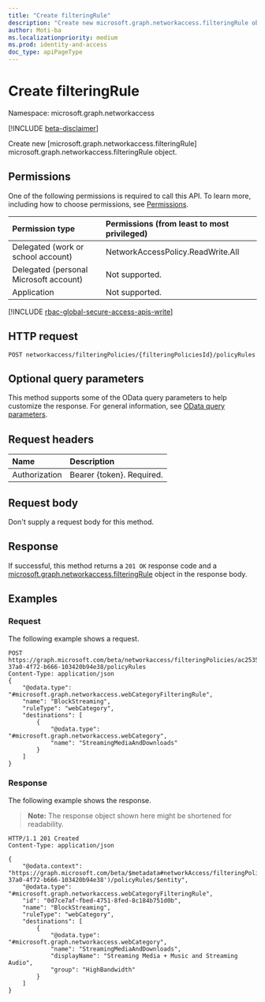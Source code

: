 ```yaml
---
title: "Create filteringRule"
description: "Create new microsoft.graph.networkaccess.filteringRule object."
author: Moti-ba
ms.localizationpriority: medium
ms.prod: identity-and-access
doc_type: apiPageType
---
```


# Create filteringRule
Namespace: microsoft.graph.networkaccess

[!INCLUDE [beta-disclaimer](../../includes/beta-disclaimer.md)]

Create new [microsoft.graph.networkaccess.filteringRule] microsoft.graph.networkaccess.filteringRule object.


## Permissions
One of the following permissions is required to call this API. To learn more, including how to choose permissions, see [Permissions](/graph/permissions-reference).

|Permission type|Permissions (from least to most privileged)|
|:---|:---|
|Delegated (work or school account)| NetworkAccessPolicy.ReadWrite.All|
|Delegated (personal Microsoft account)|Not supported.|
|Application|Not supported.|

[!INCLUDE [rbac-global-secure-access-apis-write](../includes/rbac-for-apis/rbac-global-secure-access-apis-write.md)]

## HTTP request

<!-- {
  "blockType": "ignored"
}
-->
``` http
POST networkaccess/filteringPolicies/{filteringPoliciesId}/policyRules
```

## Optional query parameters
This method supports some of the OData query parameters to help customize the response. For general information, see [OData query parameters](/graph/query-parameters).

## Request headers
|Name|Description|
|:---|:---|
|Authorization|Bearer {token}. Required.|

## Request body
Don't supply a request body for this method.

## Response

If successful, this method returns a `201 OK` response code and a [microsoft.graph.networkaccess.filteringRule](../resources/networkaccess-filteringrule.md) object in the response body.

## Examples

### Request
The following example shows a request.
<!-- {
  "blockType": "request",
  "name": "get_filteringrule"
}
-->
``` http
POST https://graph.microsoft.com/beta/networkaccess/filteringPolicies/ac253559-37a0-4f72-b666-103420b94e38/policyRules
Content-Type: application/json
{
    "@odata.type": "#microsoft.graph.networkaccess.webCategoryFilteringRule",
    "name": "BlockStreaming",
    "ruleType": "webCategory",
    "destinations": [
        {
            "@odata.type": "#microsoft.graph.networkaccess.webCategory",
            "name": "StreamingMediaAndDownloads"
        }
    ]
}
```


### Response
The following example shows the response.
>**Note:** The response object shown here might be shortened for readability.
<!-- {
  "blockType": "response",
  "truncated": true,
  "@odata.type": "microsoft.graph.networkaccess.filteringRule"
}
-->
``` http
HTTP/1.1 201 Created
Content-Type: application/json

{
    "@odata.context": "https://graph.microsoft.com/beta/$metadata#networkAccess/filteringPolicies('ac253559-37a0-4f72-b666-103420b94e38')/policyRules/$entity",
    "@odata.type": "#microsoft.graph.networkaccess.webCategoryFilteringRule",
    "id": "0d7ce7af-fbed-4751-8fed-8c184b751d0b",
    "name": "BlockStreaming",
    "ruleType": "webCategory",
    "destinations": [
        {
            "@odata.type": "#microsoft.graph.networkaccess.webCategory",
            "name": "StreamingMediaAndDownloads",
            "displayName": "Streaming Media + Music and Streaming Audio",
            "group": "HighBandwidth"
        }
    ]
}
```


